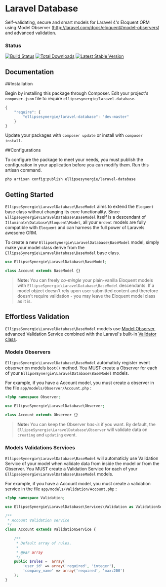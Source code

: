# Laravel Database

Self-validating, secure and smart models for Laravel 4's Eloquent ORM using Model Observer (http://laravel.com/docs/eloquent#model-observers) and advanced validation.

### Status

[![Build Status](https://travis-ci.org/ellipsesynergie/laravel-database.png?branch=master)](https://travis-ci.org/ellipsesynergie/laravel-database)
[![Total Downloads](https://poser.pugx.org/ellipsesynergie/laravel-database/downloads.png)](https://packagist.org/packages/ellipsesynergie/laravel-database)
[![Latest Stable Version](https://poser.pugx.org/ellipsesynergie/laravel-database/v/stable.png)](https://packagist.org/packages/ellipsesynergie/laravel-database)

## Documentation

##Installation

Begin by installing this package through Composer. Edit your project's `composer.json` file to require `ellipsesynergie/laravel-database`.

```javascript
{
    "require": {
        "ellipsesynergie/laravel-database": "dev-master"
    }
}
```

Update your packages with `composer update` or install with `composer install`.

##Configurations

To configure the package to meet your needs, you must publish the configuration in your application before you can modify them. Run this artisan command.

```bash
php artisan config:publish ellipsesynergie/laravel-database
```

## Getting Started

`EllipseSynergie\LaravelDatabase\BaseModel` aims to extend the `Eloquent` base class without changing its core functionality. Since `EllipseSynergie\LaravelDatabase\BaseModel` itself is a descendant of `Illuminate\Database\Eloquent\Model`, all your `Ardent` models are fully compatible with `Eloquent` and can harness the full power of Laravels awesome ORM.

To create a new `EllipseSynergie\LaravelDatabase\BaseModel` model, simply make your model class derive from the `EllipseSynergie\LaravelDatabase\BaseModel` base class.

```php
use EllipseSynergie\LaravelDatabase\BaseModel;

class Account extends BaseModel {}
```

> **Note:** You can freely *co-mingle* your plain-vanilla Eloquent models with `EllipseSynergie\LaravelDatabase\BaseModel` descendants. If a model object doesn't rely upon user submitted content and therefore doesn't require validation - you may leave the Eloquent model class as it is.

## Effortless Validation

`EllipseSynergie\LaravelDatabase\BaseModel` models use [Model Observer](http://laravel.com/docs/eloquent#model-observers), advanced Validation Service combined with the Laravel's built-in [Validator class](http://four.laravel.com/docs/validation).

### Models Observers

`EllipseSynergie\LaravelDatabase\BaseModel` automaticly register event observer on models `boot()` method. You MUST create a Observer for each of your `EllipseSynergie\LaravelDatabase\BaseModel` models. 

For example, if you have a Account model, you must create a observer in the file `app/models/Observer/Account.php` :

```php
<?php namespace Observer;

use EllipseSynergie\LaravelDatabase\Observer;

class Account extends Observer {}
```

> **Note:** You can keep the Observer *has-is* if you want. By default, the `EllipseSynergie\LaravelDatabase\Observer` will validate data on `creating` and `updating` event.

### Models Validations Services

`EllipseSynergie\LaravelDatabase\BaseModel` will automaticly use Validation Service of your model when validate data from inside the model or from the Observer. You MUST create a Validation Service for each of your `EllipseSynergie\LaravelDatabase\BaseModel` models. 

For example, if you have a Account model, you must create a validation service in the file `app/models/Validation/Account.php` :

```php
<?php namespace Validation;

use EllipseSynergie\LaravelDatabase\Services\Validation as ValidationService;

/**
 * Account Validation service
 */
class Account extends ValidationService {
	
	/**
	 * Default array of rules.
	 *
	 * @var array
	 */
	public $rules =  array(
		'user_id' => array('required', 'integer'),
		'company_name' => array('required', 'max:200')
	);
}
```

